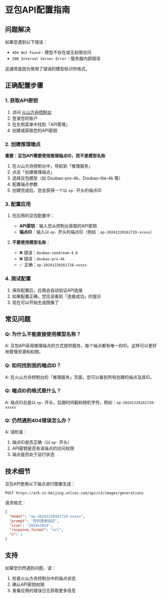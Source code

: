 # 豆包API配置指南

## 问题解决

如果您遇到以下错误：
- `404 Not Found` - 模型不存在或无权限访问
- `500 Internal Server Error` - 服务器内部错误

这通常是因为使用了错误的模型标识符格式。

## 正确配置步骤

### 1. 获取API密钥

1. 访问 [火山方舟控制台](https://console.volcengine.com/ark)
2. 登录您的账户
3. 在左侧菜单中找到「API管理」
4. 创建或获取您的API密钥

### 2. 创建推理端点

**重要：豆包API需要使用推理端点ID，而不是模型名称**

1. 在火山方舟控制台中，导航到「推理服务」
2. 点击「创建推理端点」
3. 选择豆包模型（如 Doubao-pro-4k、Doubao-lite-4k 等）
4. 配置端点参数
5. 创建完成后，您会获得一个以 `ep-` 开头的端点ID

### 3. 配置应用

1. 在应用的豆包配置中：
   - **API密钥**：输入您从控制台获取的API密钥
   - **端点ID**：输入以 `ep-` 开头的端点ID（例如：`ep-20241220161728-xxxxx`）

2. **不要使用模型名称**：
   - ❌ 错误：`doubao-seedream-4.0`
   - ❌ 错误：`doubao-pro-4k`
   - ✅ 正确：`ep-20241220161728-xxxxx`

### 4. 测试配置

1. 保存配置后，应用会自动验证API连接
2. 如果配置正确，您应该看到「连接成功」的提示
3. 现在可以开始生成图像了

## 常见问题

### Q: 为什么不能直接使用模型名称？
A: 豆包API采用推理端点的方式提供服务，每个端点都有唯一的ID。这样可以更好地管理资源和权限。

### Q: 如何找到我的端点ID？
A: 在火山方舟控制台的「推理服务」页面，您可以看到所有创建的端点及其ID。

### Q: 端点ID的格式是什么？
A: 端点ID总是以 `ep-` 开头，后跟时间戳和随机字符，例如：`ep-20241220161728-xxxxx`

### Q: 仍然遇到404错误怎么办？
A: 请检查：
1. 端点ID是否正确（以 `ep-` 开头）
2. API密钥是否有该端点的访问权限
3. 端点是否处于运行状态

## 技术细节

豆包API使用以下端点进行图像生成：
```
POST https://ark.cn-beijing.volces.com/api/v3/images/generations
```

请求格式：
```json
{
  "model": "ep-20241220161728-xxxxx",
  "prompt": "您的图像描述",
  "size": "1024x1024",
  "response_format": "url",
  "n": 1
}
```

## 支持

如果您仍然遇到问题，请：
1. 检查火山方舟控制台中的端点状态
2. 确认API密钥权限
3. 查看应用的错误日志获取更多信息